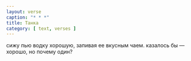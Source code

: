 ```yaml
---
layout: verse
caption: "* * *"
title: Танка
category: [ text, verses ]
---
```

сижу пью водку хорошую,
запивая ее вкусным чаем.
казалось бы — хорошо,
но почему один?
